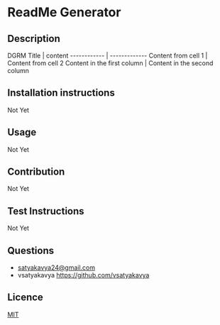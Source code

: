 # ReadMe Generator 
  ## Description
  DGRM 
  Title | content
------------ | -------------
Content from cell 1 | Content from cell 2
Content in the first column | Content in the second column
  ## Installation instructions
  Not Yet 
  ## Usage
   Not Yet 
  ## Contribution
   Not Yet  
  ## Test Instructions
   Not Yet
  ## Questions
  * satyakavya24@gmail.com
  * vsatyakavya https://github.com/vsatyakavya
  ## Licence
   [MIT](https://choosealicense.com/licenses/mit/)
  
  